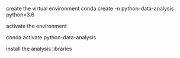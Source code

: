 create the virtual environment 
 conda create -n python-data-analysis python=3.6


activate the environment

conda activate python-data-analysis

install the analysis libraries
 
